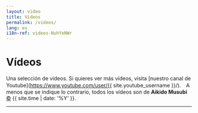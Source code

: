 ```yaml
---
layout: video
title: Vídeos
permalink: /videos/
lang: es
i18n-ref: videos-NuhYeNWr
---
```


# Vídeos

Una selección de vídeos. Si quieres ver más vídeos, visita [nuestro canal de Youtube](https://www.youtube.com/user/{{ site.youtube_username }}/).　A menos que se indique lo contrario, todos los vídeos son de __Aikido Musubi__ <a href="https://github.com/aikidomusubi/aikidomusubi.com/blob/master/LICENSE" class="copyleft flipH" style="display: inline-block;" title="LICENSE">&copy;</a> {{ site.time | date: '%Y' }}.

<hr>
